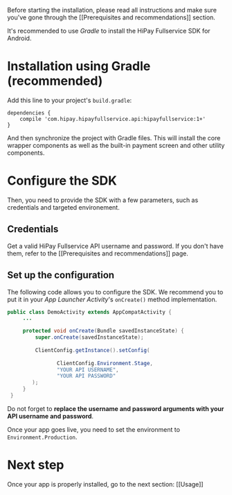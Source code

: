 Before starting the installation, please read all instructions and make sure you've gone through the [[Prerequisites and recommendations]] section. 

It's recommended to use *Gradle* to install the HiPay Fullservice SDK for Android.

# Installation using Gradle (recommended)

Add this line to your project's `build.gradle`:

	dependencies { 
		compile 'com.hipay.hipayfullservice.api:hipayfullservice:1+'
	}

And then synchronize the project with Gradle files. This will install the core wrapper components as well as the built-in payment screen and other utility components. 

# Configure the SDK

Then, you need to provide the SDK with a few parameters, such as credentials and targeted environement.

## Credentials

Get a valid HiPay Fullservice API username and password. If you don't have them, refer to the [[Prerequisites and recommendations]] page.

## Set up the configuration

The following code allows you to configure the SDK. We recommend you to put it in your *App Launcher Activity*'s `onCreate()` method implementation.

```Java
public class DemoActivity extends AppCompatActivity {
     ...

     protected void onCreate(Bundle savedInstanceState) {
         super.onCreate(savedInstanceState);
         
         ClientConfig.getInstance().setConfig(
         
                ClientConfig.Environment.Stage,
                "YOUR API USERNAME",
                "YOUR API PASSWORD"
        );
     }
 }

```

Do not forget to **replace the username and password arguments with your API username and password**.

Once your app goes live, you need to set the environment to `Environment.Production`.

# Next step
Once your app is properly installed, go to the next section: [[Usage]]
